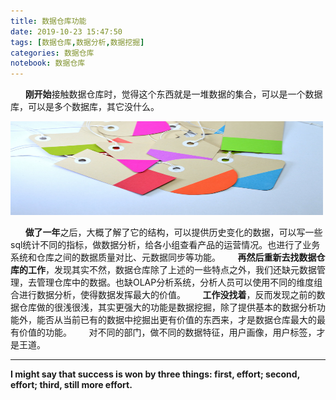 ```yaml
---
title: 数据仓库功能
date: 2019-10-23 15:47:50
tags: [数据仓库,数据分析,数据挖掘]
categories: 数据仓库
notebook: 数据仓库
---
```


&nbsp;&nbsp;&nbsp;&nbsp;&nbsp;&nbsp;<b>刚开始</b>接触数据仓库时，觉得这个东西就是一堆数据的集合，可以是一个数据库，可以是多个数据库，其它没什么。

<img src="数据仓库功能/tags.jpeg" width="500" height="150"/>

<!-- more -->

&nbsp;&nbsp;&nbsp;&nbsp;&nbsp;&nbsp;<b>做了一年</b>之后，大概了解了它的结构，可以提供历史变化的数据，可以写一些sql统计不同的指标，做数据分析，给各小组查看产品的运营情况。也进行了业务系统和仓库之间的数据质量对比、元数据同步等功能。
&nbsp;&nbsp;&nbsp;&nbsp;&nbsp;&nbsp;<b>再然后重新去找数据仓库的工作</b>，发现其实不然，数据仓库除了上述的一些特点之外，我们还缺元数据管理，去管理仓库中的数据。也缺OLAP分析系统，分析人员可以使用不同的维度组合进行数据分析，使得数据发挥最大的价值。
&nbsp;&nbsp;&nbsp;&nbsp;&nbsp;&nbsp;<b>工作没找着</b>，反而发现之前的数据仓库做的很浅很浅，其实更强大的功能是数据挖掘，除了提供基本的数据分析功能外，能否从当前已有的数据中挖掘出更有价值的东西来，才是数据仓库最大的最有价值的功能。
&nbsp;&nbsp;&nbsp;&nbsp;&nbsp;&nbsp;对不同的部门，做不同的数据特征，用户画像，用户标签，才是王道。

- - -
<b>I might say that success is won by three things: first, effort; second, effort; third, still more effort.</b>